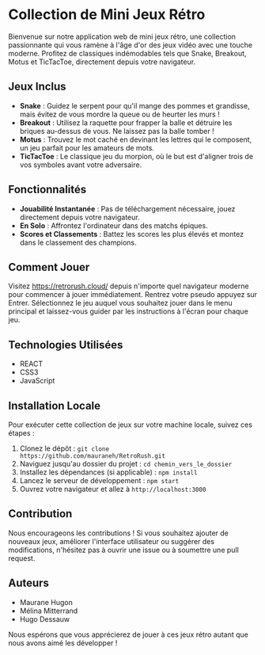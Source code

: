 # Collection de Mini Jeux Rétro

Bienvenue sur notre application web de mini jeux rétro, une collection passionnante qui vous ramène à l'âge d'or des jeux vidéo avec une touche moderne. Profitez de classiques indémodables tels que Snake, Breakout, Motus et TicTacToe, directement depuis votre navigateur.

## Jeux Inclus

- **Snake** : Guidez le serpent pour qu'il mange des pommes et grandisse, mais évitez de vous mordre la queue ou de heurter les murs !
- **Breakout** : Utilisez la raquette pour frapper la balle et détruire les briques au-dessus de vous. Ne laissez pas la balle tomber !
- **Motus** : Trouvez le mot caché en devinant les lettres qui le composent, un jeu parfait pour les amateurs de mots.
- **TicTacToe** : Le classique jeu du morpion, où le but est d'aligner trois de vos symboles avant votre adversaire.

## Fonctionnalités

- **Jouabilité Instantanée** : Pas de téléchargement nécessaire, jouez directement depuis votre navigateur.
- **En Solo** : Affrontez l'ordinateur dans des matchs épiques.
- **Scores et Classements** : Battez les scores les plus élevés et montez dans le classement des champions.

## Comment Jouer

Visitez https://retrorush.cloud/ depuis n'importe quel navigateur moderne pour commencer à jouer immédiatement. Rentrez votre pseudo appuyez sur Entrer. Sélectionnez le jeu auquel vous souhaitez jouer dans le menu principal et laissez-vous guider par les instructions à l'écran pour chaque jeu.

## Technologies Utilisées

- REACT
- CSS3
- JavaScript

## Installation Locale

Pour exécuter cette collection de jeux sur votre machine locale, suivez ces étapes :

1. Clonez le dépôt : `git clone https://github.com/mauraneh/RetroRush.git`
2. Naviguez jusqu'au dossier du projet : `cd chemin_vers_le_dossier`
3. Installez les dépendances (si applicable) : `npm install`
4. Lancez le serveur de développement : `npm start`
5. Ouvrez votre navigateur et allez à `http://localhost:3000`

## Contribution

Nous encourageons les contributions ! Si vous souhaitez ajouter de nouveaux jeux, améliorer l'interface utilisateur ou suggérer des modifications, n'hésitez pas à ouvrir une issue ou à soumettre une pull request.


## Auteurs

- Maurane Hugon
- Mélina Mitterrand
- Hugo Dessauw

Nous espérons que vous apprécierez de jouer à ces jeux rétro autant que nous avons aimé les développer !
